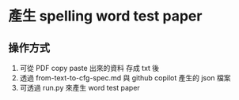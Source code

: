 # 產生 spelling word test paper


## 操作方式
1. 可從 PDF copy paste 出來的資料 存成 txt 後
2. 透過 from-text-to-cfg-spec.md 與 github copilot 產生的 json 檔案
3. 可透過 run.py 來產生 word test paper
